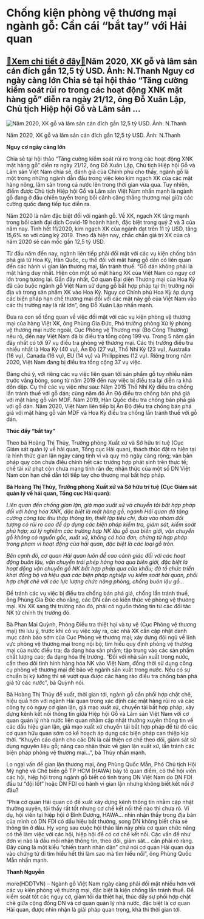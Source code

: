Chống kiện phòng vệ thương mại ngành gỗ: Cần cái “bắt tay” với Hải quan
=======================================================================

[:gift:Xem chi tiết ở đây:gift:](https://hddtvn.com/chong-kien-phong-ve-thuong-mai-nganh-go-can-cai-bat-tay-voi-hai-quan-2/)Năm 2020, XK gỗ và lâm sản cán đích gần 12,5 tỷ USD. Ảnh: N.Thanh Nguy cơ ngày càng lớn Chia sẻ tại hội thảo “Tăng cường kiểm soát rủi ro trong các hoạt động XNK mặt hàng gỗ” diễn ra ngày 21/12, ông Đỗ Xuân Lập, Chủ tịch Hiệp hội Gỗ và Lâm sản …
-----------------------------------------------------------------------------------------------------------------------------------------------------------------------------------------------------------------------------------------------------





![Năm 2020, XK gỗ và lâm sản cán đích gần 12,5 tỷ USD. 	Ảnh: N.Thanh](https://hddtvn.com/wp-content/uploads/2021/01/4125_8-3510_6-20190214101430_1.jpg "Năm 2020, XK gỗ và lâm sản cán đích gần 12,5 tỷ USD. 	Ảnh: N.Thanh")


Năm 2020, XK gỗ và lâm sản cán đích gần 12,5 tỷ USD. Ảnh: N.Thanh



**Nguy cơ ngày càng lớn**


Chia sẻ tại hội thảo “Tăng cường kiểm soát rủi ro trong các hoạt động XNK mặt hàng gỗ” diễn ra ngày 21/12, ông Đỗ Xuân Lập, Chủ tịch Hiệp hội Gỗ và Lâm sản Việt Nam chia sẻ, đánh giá của Chính phủ cho thấy, ngành gỗ là một trong những ngành dẫn đầu trong việc kéo kim ngạch XK của các mặt hàng nông, lâm sản trong cả nước lên trong thời gian vừa qua. Tuy nhiên, điểm được Chủ tịch Hiệp hội Gỗ và Lâm sản Việt Nam nhấn mạnh là ngành gỗ đang ở đầu chiến tuyến trong bối cảnh căng thẳng thương mại giữa các cường quốc đang tiếp tục diễn ra.





Năm 2020 là năm đặc biệt đối với ngành gỗ. Về XK, ngạch XK tăng mạnh trong bối cảnh đại dịch Covid-19 hoành hành, đặc biệt trong quý 2 và 3 của năm nay. Tính hết 11/2020, kim ngạch XK của ngành đạt trên 11 tỷ USD, tăng 15,6% so với cùng kỳ 2019. Theo đà hiện nay, chắc chắn giá trị XK của cả năm 2020 sẽ cán mốc gần 12,5 tỷ USD.



Từ đầu năm đến nay, ngành liên tiếp phải đối mặt với các vụ kiện chống bán phá giá từ Hoa Kỳ, Hàn Quốc, cụ thể đối với mặt hàng gỗ dán có liên quan đến các hành vi gian lận thương mại, lẩn tránh thuế. “Gỗ dán không phải là mặt hàng duy nhất. Hiện còn một số mặt hàng XK của Việt Nam có nguy cơ lớn trong tương lai. Gần đây nhất, Cơ quan Đại diện Thương mại của Hoa Kỳ đã cáo buộc ngành gỗ Việt Nam sử dụng gỗ bất hợp pháp tại thị trường nội địa và trong sản phẩm XK vào Hoa Kỳ. Nguy cơ Chính phủ Hoa Kỳ áp dụng các biện pháp hạn chế thương mại đối với các mặt này gỗ của Việt Nam vào các thị trường này là rất lớn”, ông Đỗ Xuân Lập nhấn mạnh.


Đưa ra con số tổng quan về việc đối mặt với các vụ kiện phòng vệ thương mại của hàng Việt XK, ông Phùng Gia Đức, Phó trưởng phòng Xử lý phòng vệ thương mại nước ngoài, Cục Phòng vệ Thương mại (Bộ Công Thương) nêu rõ, đến nay Việt Nam đã bị điều tra tổng cộng 199 vụ. Trong 5 năm gần đây nhất có tới 97 vụ điều tra phòng vệ thương mại. Các thị trường điều tra nhiều nhất là Hoa Kỳ (40 vụ), Ấn Độ (27 vụ), Thổ Nhĩ Kỳ (23 vụ), Australia (16 vụ), Canada (16 vụ), EU (14 vụ) và Philippines (12 vụ). Riêng trong năm 2020, Việt Nam đang bị điều tra tổng cộng 37 vụ việc.


Đáng chú ý, với riêng các vụ việc liên quan tới sản phẩm gỗ tuy nhiều năm trước vắng bóng, song từ năm 2019 đến nay việc bị điều tra lại diễn ra khá dồn dập. Cụ thể các vụ việc như sau: Năm 2015 Thổ Nhĩ Kỳ điều tra chống lẩn tránh thuế với gỗ dán; cùng năm đó Ấn Độ điều tra chống bán phá giá với mặt hàng gỗ ván MDF. Năm 2019, Hàn Quốc điều tra chống bán phá giá với gỗ dán. Năm 2020, Việt Nam liên tiếp bị Ấn Độ điều tra chống bán phá giá với mặt hàng gỗ ván MDF và Hoa Kỳ điều tra chống lẩn tránh thuế với gỗ dán.


**Thúc đẩy “bắt tay”**


Theo bà Hoàng Thị Thủy, Trưởng phòng Xuất xứ và Sở hữu trí tuệ (Cục Giám sát quản lý về hải quan, Tổng cục Hải quan), thách thức đặt ra hiện tại là hình thức gian lận ngày càng tinh vi và quy mô ngày càng rộng; văn bản pháp quy còn chưa điều chỉnh hết các trường hợp phát sinh trên thực tế; chế tài xử phạt còn chưa mang tính răn đe; nhận thức của một số DN Việt Nam còn hạn chế dẫn tới tiếp tay cho thương mại bất hợp pháp.





**Bà Hoàng Thị Thủy, Trưởng phòng Xuất xứ và Sở hữu trí tuệ** 
**(Cục Giám sát quản lý về hải quan, Tổng cục Hải quan):**


*Liên quan đến chống gian lận, giả mạo xuất xứ và chuyển tải bất hợp pháp đối với hàng hóa XNK, đặc biệt là mặt hàng gỗ, ngành Hải quan đã tăng cường công tác thu thập thông tin, thiết lập tiêu chí, đưa vào nhóm đối tượng có rủi ro cao để áp dụng các biện pháp kiểm tra, giám sát, kiểm soát phù hợp; xử lý nghiêm các trường hợp NK lậu gỗ qua biên giới, vận chuyển gỗ không có nguồn gốc, xuất xứ, không có hóa đơn, chứng từ hợp pháp trong phạm vi hoạt động của hải quan, đặc biệt là các loại gỗ tròn.*


*Bên cạnh đó, cơ quan Hải quan luôn đề cao cảnh giác đối với các hoạt động buôn lậu, vận chuyển trái phép hàng hóa qua biên giới, đặc biệt là hoạt động vận chuyển gỗ NK bất hợp pháp qua cửa khẩu; đã tổ chức triển khai đồng bộ và hiệu quả các biện pháp nghiệp vụ kiểm soát hải quan, phối hợp chặt chẽ với các lực lượng chức năng phòng, chống buôn lậu gỗ…*






Để tránh các vụ việc bị điều tra chống bán phá giá, chống lẩn tránh thuế, ông Phùng Gia Đức cho rằng, các DN cần có kiến thức về phòng vệ thương mại. Khi XK sang thị trường nào đó, phải có nguồn thông tin từ các đối tác NK từ chính thị trường đó.


Bà Phan Mai Quỳnh, Phòng Điều tra thiệt hại và tự vệ (Cục Phòng vệ thương mại) thì lưu ý, trước khi có vụ việc xảy ra, các nhà XK cần cập nhật danh mục cảnh báo sớm của Cục Phòng vệ thương mại; xây dựng đội ngũ về lĩnh vực phòng vệ thương mại trong nội bộ; tìm hiểu quy định phòng vệ thương mại của nước điều tra; đa dạng hóa sản phẩm; tập trung vào các sản phẩm chất lượng cao; đa dạng hóa thị trường. “Đối với nhà sản xuất trong nước, cần theo dõi tình hình hàng hóa NK vào Việt Nam, đồng thời sử dụng công cụ phòng vệ thương mại để bảo vệ ngành sản xuất trong nước. Nếu có sự chuẩn bị kỹ lưỡng thì sẽ vượt qua được các hàng rào điều tra chống bán phá giá từ các nước”, bà Quỳnh nói.


Bà Hoàng Thị Thủy đề xuất, thời gian tới, ngành gỗ cần phối hợp chặt chẽ, hiệu quả hơn với ngành Hải quan trong xác định các mặt hàng rủi ro và các công ty có nguy cơ gian lận, giả mạo xuất xứ, chuyển tải bất hợp pháp; xây dựng kênh kết nối thông tin giữa Hiệp hội Gỗ và Lâm sản Việt Nam với cơ quan quản lý nhà nước liên quan nhằm cập nhật thường xuyên thông tin về các dấu hiệu gian lận, giả mạo xuất xứ chuyển tải bất hợp pháp để từ đó các cơ quan hữu quan sớm có kế hoạch áp dụng các biện pháp can thiệp kịp thời. “Khuyến cáo dành cho các DN là cải thiện cơ chế theo dõi, giám sát sử dụng nguyên liệu gỗ; nâng cao nhận thức về gian lận xuất xứ, lẩn tránh các biện pháp phòng vệ thương mại…”, bà Thủy nhấn mạnh.


Lo ngại vấn đề gian lận thương mại, ông Phùng Quốc Mẫn, Phó Chủ tịch Hội Mỹ nghệ và Chế biến gỗ TP HCM (HAWA) bày tỏ quan điểm, có thể hội viên các hội, hiệp hội trong ngành gỗ biết có tình trạng DN Việt Nam do DN FDI đầu tư “đội lốt” hoặc DN FDI có hành vi gian lận nhưng không biết kết nối ở đâu?


“Phía cơ quan Hải quan có đề xuất xây dựng kênh thông tin nhằm cập nhật thường xuyên, tôi thấy rất tốt nhưng cơ chế kết nối thế nào thì chưa rõ. Ví dụ, hội viên tại hiệp hội ở Bình Dương, HAWA… nhìn nhận thấy trong địa bàn của mình có DN FDI có dấu hiệu bất thường, song DN không biết chia sẻ thông tin ở đâu. Hy vọng sau cuộc hội thảo lần này phía cơ quan chức năng có thể làm việc với các hội, hiệp hội để có cơ chế kết nối. Các vấn đề như đơn vị nào là đầu mối nhận thông tin, theo dõi, giám sát… cần phải rõ ràng. Đây cũng là một kiểu “chiến tranh nhân dân” chứ nói cơ quan Hải quan dựa vào chứng từ đi tìm hiểu hết thì làm sao mà tìm hiểu nổi”, ông Phùng Quốc Mẫn nhấn mạnh.




**Thanh Nguyễn**



more(HDDTVN) – Ngành gỗ Việt Nam ngày càng phải đối mặt nhiều hơn với các vụ kiện phòng vệ thương mại, đặc biệt là kiện chống lẩn tránh thuế. Để kiểm soát tốt các nguy cơ, giảm tối đa thiệt hại, thúc đẩy sự phối hợp chặt chẽ giữa cộng đồng DN và cơ quan quản lý nhà nước, đặc biệt là cơ quan Hải quan, được nhìn nhận là giải pháp quan trọng, khả thi thời gian tới.

